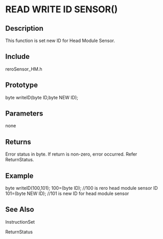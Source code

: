 # READ WRITE ID SENSOR() #

## Description ##
This function is set new ID for Head Module Sensor.

## Include ##
reroSensor_HM.h

## Prototype ##
byte writeID(byte ID,byte NEW ID);

## Parameters ##
none

## Returns ##
Error status in byte. If return is non-zero, error occurred. Refer ReturnStatus.

## Example ##
byte writeID(100,101);
100=(byte ID); //100 is rero head module sensor ID
101=(byte NEW ID); //101 is new ID for head module sensor

## See Also ##

InstructionSet

ReturnStatus
